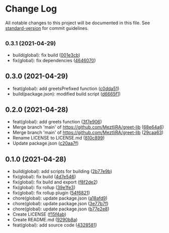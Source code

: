 # Change Log

All notable changes to this project will be documented in this file. See [standard-version](https://github.com/conventional-changelog/standard-version) for commit guidelines.

<a name="0.3.1"></a>
## <small>0.3.1 (2021-04-29)</small>

* build(global): fix build ([001e3cb](https://github.com/MeztliRA/greet-lib/commit/001e3cb))
* fix(global): fix dependencies ([4646070](https://github.com/MeztliRA/greet-lib/commit/4646070))



<a name="0.3.0"></a>
## 0.3.0 (2021-04-29)

* feat(global): add greetsPrefixed function ([c0dda51](https://github.com/MeztliRA/greet-lib/commit/c0dda51))
* build(package.json): modified build script ([d6665f1](https://github.com/MeztliRA/greet-lib/commit/d6665f1))



<a name="0.2.0"></a>
## 0.2.0 (2021-04-28)

* feat(global): add greets function ([3f7e906](https://github.com/MeztliRA/greet-lib/commit/3f7e906))
* Merge branch 'main' of https://github.com/MeztliRA/greet-lib ([68e64a6](https://github.com/MeztliRA/greet-lib/commit/68e64a6))
* Merge branch 'main' of https://github.com/MeztliRA/greet-lib ([29caa63](https://github.com/MeztliRA/greet-lib/commit/29caa63))
* Rename LICENSE to LICENSE.md ([810c899](https://github.com/MeztliRA/greet-lib/commit/810c899))
* Update package.json ([c20aa7f](https://github.com/MeztliRA/greet-lib/commit/c20aa7f))



<a name="0.1.0"></a>
## 0.1.0 (2021-04-28)

* build(global): add scripts for building ([2b77e9b](https://github.com/MeztliRA/greet-lib/commit/2b77e9b))
* fix(global): fix build ([4d7e546](https://github.com/MeztliRA/greet-lib/commit/4d7e546))
* fix(global): fix build and export ([f8f2de2](https://github.com/MeztliRA/greet-lib/commit/f8f2de2))
* fix(global): fix rollup ([39e1fe3](https://github.com/MeztliRA/greet-lib/commit/39e1fe3))
* fix(global): fix rollup plugin ([54f6821](https://github.com/MeztliRA/greet-lib/commit/54f6821))
* chore(global): update package.json ([a18afd9](https://github.com/MeztliRA/greet-lib/commit/a18afd9))
* chore(global): update package.json ([3e77b7f](https://github.com/MeztliRA/greet-lib/commit/3e77b7f))
* chore(global): update package.json ([b77e2e8](https://github.com/MeztliRA/greet-lib/commit/b77e2e8))
* Create LICENSE ([f15f4ab](https://github.com/MeztliRA/greet-lib/commit/f15f4ab))
* Create README.md ([9290b8a](https://github.com/MeztliRA/greet-lib/commit/9290b8a))
* feat(global): add source code ([4328581](https://github.com/MeztliRA/greet-lib/commit/4328581))
